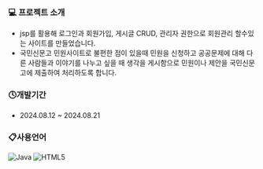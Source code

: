 

### 💻 프로젝트 소개

+ jsp를 활용해 로그인과 회원가입, 게시글 CRUD, 관리자 권한으로 회원관리 할수있는 사이트를 만들었습니다.
+ 국민신문고 민원사이트로 불편한 점이 있을때 민원을 신청하고 공공문제에 대해 다른 사람들과 이야기를 나누고 싶을 때 생각을 게시함으로 민원이나 제안을 국민신문고에 제출하여 처리하도록 합니다.

### 🕓개발기간

+ 2024.08.12 ~ 2024.08.21


### 📋사용언어


![Java](https://img.shields.io/badge/java-%23ED8B00.svg?style=for-the-badge&logo=openjdk&logoColor=white)
![HTML5](https://img.shields.io/badge/html5-%23E34F26.svg?style=for-the-badge&logo=html5&logoColor=white)



